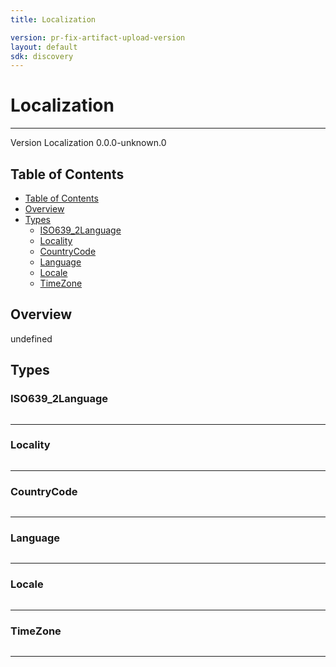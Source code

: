 ```yaml
---
title: Localization

version: pr-fix-artifact-upload-version
layout: default
sdk: discovery
---
```


# Localization

---

Version Localization 0.0.0-unknown.0

## Table of Contents

- [Table of Contents](#table-of-contents)
- [Overview](#overview)
- [Types](#types)
  - [ISO639_2Language](#isolanguage)
  - [Locality](#locality)
  - [CountryCode](#countrycode)
  - [Language](#language)
  - [Locale](#locale)
  - [TimeZone](#timezone)

## Overview

undefined

## Types

### ISO639_2Language

```typescript

```

---

### Locality

```typescript

```

---

### CountryCode

```typescript

```

---

### Language

```typescript

```

---

### Locale

```typescript

```

---

### TimeZone

```typescript

```

---
